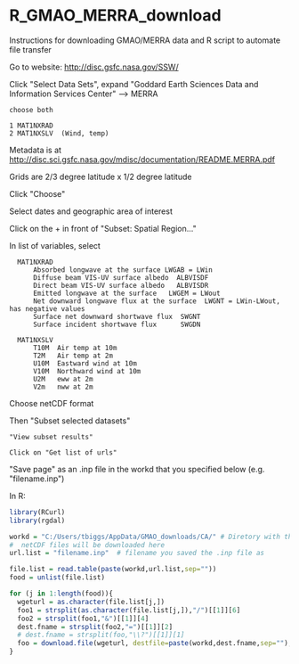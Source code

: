 # R_GMAO_MERRA_download
Instructions for downloading GMAO/MERRA data and R script to automate file transfer

Go to website:  http://disc.gsfc.nasa.gov/SSW/

 Click "Select Data Sets", expand "Goddard Earth Sciences Data and Information Services Center"
    -->  MERRA
    
    choose both 
    
	1 MAT1NXRAD
  	2 MAT1NXSLV  (Wind, temp)
  	
  Metadata is at http://disc.sci.gsfc.nasa.gov/mdisc/documentation/README.MERRA.pdf
 
  Grids are 2/3 degree latitude x 1/2 degree latitude
  
  Click "Choose"
  
  Select dates and geographic area of interest
  
  Click on the + in front of "Subset: Spatial Region..."
  
  In list of variables, select 
  
	  MAT1NXRAD
		  Absorbed longwave at the surface LWGAB = LWin
		  Diffuse beam VIS-UV surface albedo  ALBVISDF
		  Direct beam VIS-UV surface albedo   ALBVISDR
		  Emitted longwave at the surface   LWGEM = LWout
		  Net downward longwave flux at the surface  LWGNT = LWin-LWout, has negative values
		  Surface net downward shortwave flux  SWGNT
		  Surface incident shortwave flux      SWGDN

	  MAT1NXSLV
		  T10M  Air temp at 10m
		  T2M   Air temp at 2m
		  U10M  Eastward wind at 10m
		  V10M  Northward wind at 10m
		  U2M   eww at 2m
		  V2m   nww at 2m
  Choose netCDF format
  
  Then "Subset selected datasets"
  
  	"View subset results"
  	
  	Click on "Get list of urls"
  	
  "Save page" as an .inp file in the workd that you specified below (e.g. "filename.inp")
  
  In R:
  ```R
library(RCurl)
library(rgdal)

workd = "C:/Users/tbiggs/AppData/GMAO_downloads/CA/" # Diretory with the .inp file
  #  netCDF files will be downloaded here
url.list = "filename.inp"  # filename you saved the .inp file as

file.list = read.table(paste(workd,url.list,sep=""))
food = unlist(file.list)

for (j in 1:length(food)){
	wgeturl = as.character(file.list[j,])
	foo1 = strsplit(as.character(file.list[j,]),"/")[[1]][6]
	foo2 = strsplit(foo1,"&")[[1]][4]
	dest.fname = strsplit(foo2,"=")[[1]][2]
	# dest.fname = strsplit(foo,"\\?")[[1]][1]
	foo = download.file(wgeturl, destfile=paste(workd,dest.fname,sep=""), mode="wb", method='internal')
}
